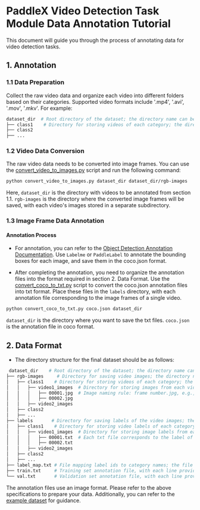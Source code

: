 # PaddleX Video Detection Task Module Data Annotation Tutorial

This document will guide you through the process of annotating data for video detection tasks.

## 1. Annotation

### 1.1 Data Preparation

Collect the raw video data and organize each video into different folders based on their categories. Supported video formats include '.mp4', '.avi', '.mov', '.mkv'. For example:

```bash
dataset_dir  # Root directory of the dataset; the directory name can be changed
├── class1    # Directory for storing videos of each category; the directory name can be changed, containing multiple video files
├── class2
├── ...

```

### 1.2 Video Data Conversion

The raw video data needs to be converted into image frames. You can use the [convert_video_to_images.py](https://paddle-model-ecology.bj.bcebos.com/paddlex/PaddleX3.0/doc_images/applications/video_det_dataset_prepare/convert_video_to_images.py) script and run the following command:

```bash
python convert_video_to_images.py dataset_dir dataset_dir/rgb-images
```
Here, `dataset_dir` is the directory with videos to be annotated from section 1.1. `rgb-images` is the directory where the converted image frames will be saved, with each video's images stored in a separate subdirectory.

### 1.3 Image Frame Data Annotation

#### Annotation Process

* For annotation, you can refer to the [Object Detection Annotation Documentation](../cv_modules/object_detection.md). Use `Labelme` or `PaddleLabel` to annotate the bounding boxes for each image, and save them in the coco.json format.

* After completing the annotation, you need to organize the annotation files into the format required in section 2. Data Format. Use the [convert_coco_to_txt.py](https://paddle-model-ecology.bj.bcebos.com/paddlex/PaddleX3.0/doc_images/applications/video_det_dataset_prepare/convert_coco_to_txt.py) script to convert the coco.json annotation files into txt format. Place these files in the `labels` directory, with each annotation file corresponding to the image frames of a single video.


```bash
python convert_coco_to_txt.py coco.json dataset_dir
```
 `dataset_dir` is the directory where you want to save the txt files.
 `coco.json` is the annotation file in coco format.

##  2. Data Format

* The directory structure for the final dataset should be as follows:

```bash
 dataset_dir    # Root directory of the dataset; the directory name can be changed
├── rgb-images     # Directory for saving video images; the directory name cannot be changed
│   ├── class1    # Directory for storing videos of each category; the directory name can be changed
│   │   ├── video1_images  # Directory for storing images from each video in the category; the directory name can be changed
│   │   │   ├── 00001.jpg  # Image naming rule: frame number.jpg, e.g., 00001.jpg
│   │   │   ├── 00002.jpg
│   │   ├── video2_images
│   ├── class2
│   ├── ...
├── labels       # Directory for saving labels of the video images; the directory name cannot be changed and corresponds to the subdirectory names in rgb-images
│   ├── class1    # Directory for storing video labels of each category; the directory name can be changed
│   │   ├── video1_images  # Directory for storing image labels from each video in the category; the directory name can be changed
│   │   │   ├── 00001.txt  # Each txt file corresponds to the label of an image, with each line formatted as: classid x1 y1 x2 y2
│   │   │   ├── 00002.txt
│   │   ├── video2_images
│   ├── class2
│   ├── ...
├── label_map.txt # File mapping label ids to category names; the file name cannot be changed. Each line provides a category id and name, e.g., 1 Basketball
├── train.txt     # Training set annotation file, with each line providing the path to a video image label, e.g., labels/Biking/v_Biking_g02_c01/00228.txt
└── val.txt       # Validation set annotation file, with each line providing the path to a video image label
```

The annotation files use an image format. Please refer to the above specifications to prepare your data. Additionally, you can refer to the [example dataset](https://paddle-model-ecology.bj.bcebos.com/paddlex/data/video_det_examples.tar) for guidance.

